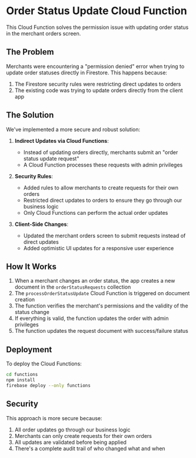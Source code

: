 # Order Status Update Cloud Function

This Cloud Function solves the permission issue with updating order status in the merchant orders screen.

## The Problem

Merchants were encountering a "permission denied" error when trying to update order statuses directly in Firestore. This happens because:

1. The Firestore security rules were restricting direct updates to orders
2. The existing code was trying to update orders directly from the client app

## The Solution

We've implemented a more secure and robust solution:

1. **Indirect Updates via Cloud Functions**: 
   - Instead of updating orders directly, merchants submit an "order status update request"
   - A Cloud Function processes these requests with admin privileges

2. **Security Rules**:
   - Added rules to allow merchants to create requests for their own orders
   - Restricted direct updates to orders to ensure they go through our business logic
   - Only Cloud Functions can perform the actual order updates

3. **Client-Side Changes**:
   - Updated the merchant orders screen to submit requests instead of direct updates
   - Added optimistic UI updates for a responsive user experience

## How It Works

1. When a merchant changes an order status, the app creates a new document in the `orderStatusRequests` collection
2. The `processOrderStatusUpdate` Cloud Function is triggered on document creation
3. The function verifies the merchant's permissions and the validity of the status change
4. If everything is valid, the function updates the order with admin privileges
5. The function updates the request document with success/failure status

## Deployment

To deploy the Cloud Functions:

```bash
cd functions
npm install
firebase deploy --only functions
```

## Security

This approach is more secure because:

1. All order updates go through our business logic
2. Merchants can only create requests for their own orders
3. All updates are validated before being applied
4. There's a complete audit trail of who changed what and when 